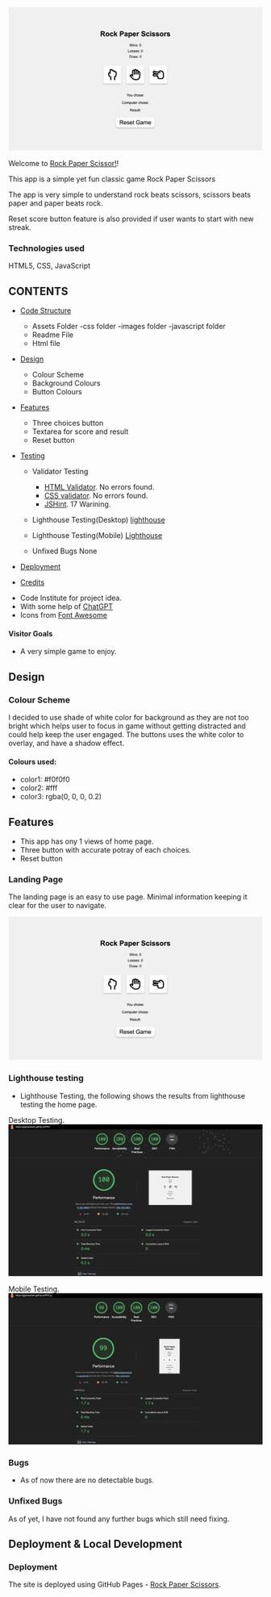 ![Page Logo](assets/images/home.png)

Welcome to [Rock Paper Scissor!](https://grgmausham.github.io/PP2/)!

This app is a simple yet fun classic game Rock Paper Scissors

The app is very simple to understand rock beats scissors, scissors beats paper and paper beats rock.

Reset score button feature is also provided if user wants to start with new streak.

### Technologies used
HTML5, CSS, JavaScript

## CONTENTS
* [Code Structure](#code-structure)
    - Assets Folder
          -css folder
           -images folder
            -javascript folder
    - Readme File
    - Html file

* [Design](#design)
    - Colour Scheme
    - Background Colours
    - Button Colours

* [Features](#features)
    - Three choices button
    - Textarea for score and result
    - Reset button 

* [Testing](#testing)
    - Validator Testing
        - [HTML Validator](https://validator.w3.org/). No errors found.
        - [CSS validator](https://jigsaw.w3.org/css-validator/). No errors found.
        - [JSHint](https://jshint.com/). 17 Warining.
    
    - Lighthouse Testing(Desktop)
    [lighthouse](assets/images/desktoplighthouse.png)

    - Lighthouse Testing(Mobile)
      [Lighthouse](assets/images/mobilelighthouse.png)
      
    - Unfixed Bugs
      None

* [Deployment](https://grgmausham.github.io/PP2/)

* [Credits](#credits)
 - Code Institute for project idea.
 - With some help of [ChatGPT](https://chatgpt.com/)
 - Icons from [Font Awesome](https://fontawesome.com/)

#### Visitor Goals
- A very simple game to enjoy.

## Design
### Colour Scheme
I decided to use shade of white color for background as they are not too bright which helps user to focus in game without getting distracted and could help keep the user engaged. The buttons uses the white color to overlay, and have a shadow effect.

#### Colours used:
- color1: #f0f0f0
- color2: #fff
- color3: rgba(0, 0, 0, 0.2)

## Features
 - This app has ony 1 views of home page.
 - Three button with accurate potray of each choices.
 - Reset button 
### Landing Page

The landing page is an easy to use page. Minimal information keeping it clear for the user to navigate.

![Home Page](assets/images/home.png)

### Lighthouse testing
- Lighthouse Testing, the following shows the results from lighthouse testing the home page.
  
Desktop Testing.
![Desktop Testing](assets/images/desktoplighthouse.png)

Mobile Testing.
![Mobile Testing](assets/images/mobilelighthouse.png)


### Bugs
- As of now there are no detectable bugs.

### Unfixed Bugs
As of yet, I have not found any further bugs which still need fixing.

## Deployment & Local Development

### Deployment

The site is deployed using GitHub Pages - [Rock Paper Scissors](https://grgmausham.github.io/PP2/).
